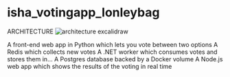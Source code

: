 # isha_votingapp_lonleybag
ARCHITECTURE
![architecture excalidraw](https://github.com/user-attachments/assets/ba5a0e71-8354-4a95-a723-ddb9fce9d0b4)

A front-end web app in Python which lets you vote between two options
A Redis which collects new votes
A .NET worker which consumes votes and stores them in…
A Postgres database backed by a Docker volume
A Node.js web app which shows the results of the voting in real time
